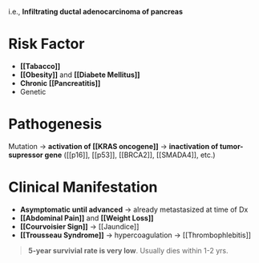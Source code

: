 i.e., **Infiltrating ductal adenocarcinoma of pancreas**

# Risk Factor
- **[[Tabacco]]**
- **[[Obesity]]** and **[[Diabete Mellitus]]**
- **Chronic [[Pancreatitis]]**
- Genetic

# Pathogenesis
Mutation -> **activation of [[KRAS oncogene]]** -> **inactivation of tumor-supressor gene** ([[p16]], [[p53]], [[BRCA2]], [[SMADA4]], etc.)

# Clinical Manifestation
- **Asymptomatic until advanced** -> already metastasized at time of Dx
- **[[Abdominal Pain]]** and **[[Weight Loss]]**
- **[[Courvoisier Sign]]** -> [[Jaundice]]
- **[[Trousseau Syndrome]]** -> hypercoagulation -> [[Thrombophlebitis]]
> **5-year survivial rate is very low**. Usually dies within 1-2 yrs. 